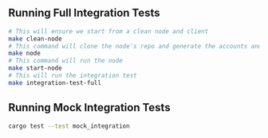 
## Running Full Integration Tests

```bash
# This will ensure we start from a clean node and client
make clean-node
# This command will clone the node's repo and generate the accounts and genesis files
make node
# This command will run the node
make start-node
# This will run the integration test 
make integration-test-full
```

## Running Mock Integration Tests

```bash
cargo test --test mock_integration
```
